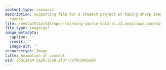 ```yaml
---
content_type: resource
description: Supporting file for a student project on taking sharp images from a moving
  camera.
file: /media/https%3A/open-learning-course-data-rc.s3.amazonaws.com/mas-531-computational-camera-and-photography-fall-2009/3bbc14645e2b150b2f37c6f8cd4a5a08_proj3_ani.gif
file_type: image/gif
image_metadata:
  caption: ''
  credit: ''
  image-alt: ''
resourcetype: Image
title: Animation of concept
uid: 3bbc1464-5e2b-150b-2f37-c6f8cd4a5a08
---
```

